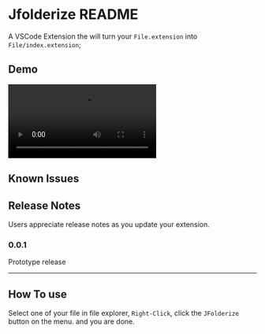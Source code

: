 # Jfolderize README

A VSCode Extension the will turn your `File.extension` into `File/index.extension`;

## Demo

![](demo.mov)

## Known Issues

## Release Notes

Users appreciate release notes as you update your extension.

### 0.0.1

Prototype release

---

## How To use

Select one of your file in file explorer, `Right-Click`, click the `JFolderize` button on the menu. and you are done.
